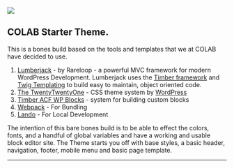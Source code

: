![](https://github.com/teamcolab/COLAB-starter-theme/blob/develop/wp-content/themes/colab-starter/dist/images/logo-dark.pngt/images/logo-dark.png)

## COLAB Starter Theme.

This is a bones build based on the tools and templates that we at COLAB have decided to use. 

1.  [Lumberjack](https://lumberjack.rareloop.com/) - by Rareloop - a powerful MVC framework for modern WordPress Development. Lumberjack uses the [Timber framework](https://timber.github.io/docs/) and [Twig Templating](https://twig.symfony.com/doc/3.x/) to build easy to maintain, object oriented code. 
2.  [The TwentyTwentyOne](https://wordpress.org/themes/twentytwentyone/) - CSS theme system by [WordPress](https://wordpress.org/)
3.  [Timber ACF WP Blocks](https://github.com/palmiak/timber-acf-wp-blocks) - system for building custom blocks
4.  [Webpack](https://webpack.js.org/) - For Bundling
5.  [Lando](https://lando.dev/) - For Local Development

The intention of this bare bones build is to be able to effect the colors, fonts, and a handful of global variables and have a working and usable block editor site. The Theme starts you off with base styles, a basic header, navigation, footer, mobile menu and basic page template.

---
